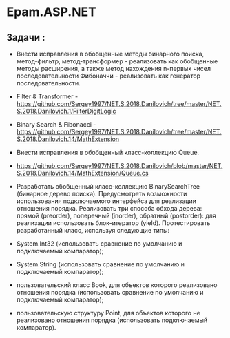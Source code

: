 # Epam.ASP.NET

## Задачи :

- Внести исправления в обобщенные методы бинарного поиска, метод-фильтр, метод-трансформер - реализовать как обобщенные методы расширения, а также метод нахождения n-первых чисел последовательности Фибоначчи - реализовать как генератор последовательности.
- Filter & Transformer - https://github.com/Sergey1997/NET.S.2018.Danilovich/tree/master/NET.S.2018.Danilovich.1/FilterDigitLogic
- Binary Search & Fibonacci - https://github.com/Sergey1997/NET.S.2018.Danilovich/tree/master/NET.S.2018.Danilovich.14/MathExtension
- Внести исправления в обобщенный класс-коллекцию Queue.
- https://github.com/Sergey1997/NET.S.2018.Danilovich/blob/master/NET.S.2018.Danilovich.14/MathExtension/Queue.cs
- Разработать обобщенный класс-коллекцию BinarySearchTree (бинарное дерево поиска). Предусмотреть возможности использования подключаемого интерфейса для реализации отношения порядка. Реализовать три способа обхода дерева: прямой (preorder), поперечный (inorder), обратный (postorder): для реализации использовать блок-итератор (yield). Протестировать разработанный класс, используя следующие типы:

- System.Int32 (использовать сравнение по умолчанию и подключаемый компаратор);
- System.String (использовать сравнение по умолчанию и подключаемый компаратор);
- пользовательский класс Book, для объектов которого реализовано отношения порядка (использовать сравнение по умолчанию и подключаемый компаратор);
- пользовательскую структуру Point, для объектов которого не реализовано отношения порядка (использовать подключаемый компаратор).